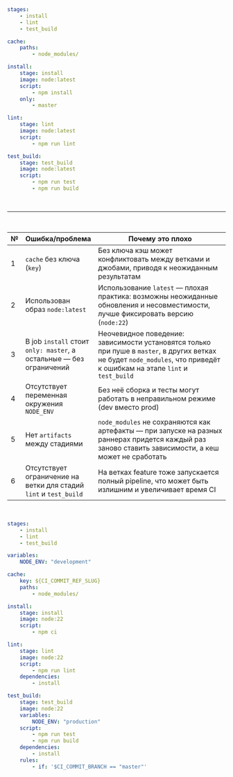 &nbsp;
&nbsp;
&nbsp;

```yaml
stages:
    - install
    - lint
    - test_build

cache:
    paths:
        - node_modules/

install:
    stage: install
    image: node:latest
    script:
        - npm install
    only:
        - master

lint:
    stage: lint
    image: node:latest
    script:
        - npm run lint

test_build:
    stage: test_build
    image: node:latest
    script:
        - npm run test
        - npm run build
```

&nbsp;
&nbsp;
&nbsp;

---

&nbsp;
&nbsp;
&nbsp;

| №   | Ошибка/проблема                                                     | Почему это плохо                                                                                                                                                          |
| --- | ------------------------------------------------------------------- | ------------------------------------------------------------------------------------------------------------------------------------------------------------------------- |
| 1   | `cache` без ключа (`key`)                                           | Без ключа кэш может конфликтовать между ветками и джобами, приводя к неожиданным результатам                                                                              |
| 2   | Использован образ `node:latest`                                     | Использование `latest` — плохая практика: возможны неожиданные обновления и несовместимости, лучше фиксировать версию (`node:22`)                                         |
| 3   | В job `install` стоит `only: master`, а остальные — без ограничений | Неочевидное поведение: зависимости установятся только при пуше в `master`, в других ветках не будет `node_modules`, что приведёт к ошибкам на этапе `lint` и `test_build` |
| 4   | Отсутствует переменная окружения `NODE_ENV`                         | Без неё сборка и тесты могут работать в неправильном режиме (dev вместо prod)                                                                                             |
| 5   | Нет `artifacts` между стадиями                                      | `node_modules` не сохраняются как артефакты — при запуске на разных раннерах придется каждый раз заново ставить зависимости, а кеш может не сработать                     |
| 6   | Отсутствует ограничение на ветки для стадий `lint` и `test_build`   | На ветках feature тоже запускается полный pipeline, что может быть излишним и увеличивает время CI                                                                        |

&nbsp;
&nbsp;
&nbsp;

```yaml
stages:
    - install
    - lint
    - test_build

variables:
    NODE_ENV: "development"

cache:
    key: ${CI_COMMIT_REF_SLUG}
    paths:
        - node_modules/

install:
    stage: install
    image: node:22
    script:
        - npm ci

lint:
    stage: lint
    image: node:22
    script:
        - npm run lint
    dependencies:
        - install

test_build:
    stage: test_build
    image: node:22
    variables:
        NODE_ENV: "production"
    script:
        - npm run test
        - npm run build
    dependencies:
        - install
    rules:
        - if: '$CI_COMMIT_BRANCH == "master"'
```

&nbsp;
&nbsp;
&nbsp;
